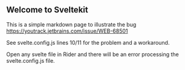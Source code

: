 
## Welcome to Sveltekit

This is a simple markdown page to illustrate the bug
https://youtrack.jetbrains.com/issue/WEB-68501

See svelte.config.js lines 10/11 for the problem and a workaround.

Open any svelte file in Rider and there will be an error processing the svelte.config.js file.
